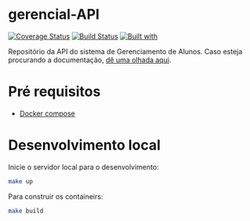 # gerencial-API
[![Coverage Status](https://coveralls.io/repos/github/Non-Devs/gerencial-API/badge.svg?branch=master)](https://coveralls.io/github/Non-Devs/gerencial-API?branch=master)
[![Build Status](https://travis-ci.org/Non-Devs/gerencial-API.svg?branch=master)](https://travis-ci.org/Non-Devs/gerencial-API)
[![Built with](https://img.shields.io/badge/Built_with-Cookiecutter_Django_Rest-F7B633.svg)](https://github.com/agconti/cookiecutter-django-rest)

Repositório da API do sistema de Gerenciamento de Alunos. 
Caso esteja procurando a documentação, [dê uma olhada aqui](http://Non-Devs.github.io/gerencial-API/).

# Pré requisitos

- [Docker compose](https://docs.docker.com/compose/install//)

# Desenvolvimento local

Inicie o servidor local para o desenvolvimento:
```bash
make up
```
Para construir os containeirs:
```bash
make build
```

